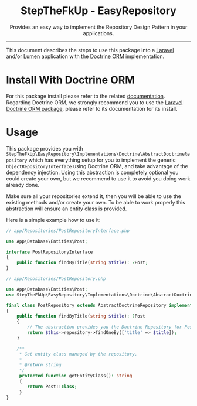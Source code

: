 <div align="center">
    <h1>StepTheFkUp - EasyRepository</h1>
    <p>Provides an easy way to implement the Repository Design Pattern in your applications.</p>
</div>

---

This document describes the steps to use this package into a [Laravel][1] and/or [Lumen][2] application with the
[Doctrine ORM][3] implementation.

# Install With Doctrine ORM

For this package install please refer to the related [documentation](laravel_install.md). Regarding Doctrine ORM, we
strongly recommend you to use the [Laravel Doctrine ORM package][4], please refer to its documentation for its install.

# Usage

This package provides you with `StepTheFkUp\EasyRepository\Implementations\Doctrine\AbstractDoctrineRepository` which
has everything setup for you to implement the generic `ObjectRepositoryInterface` using Doctrine ORM, and take advantage
of the dependency injection. Using this abstraction is completely optional you could create your own, but we recommend
to use it to avoid you doing work already done.

Make sure all your repositories extend it, then you will be able to use the existing methods and/or create your own. To
be able to work properly this abstraction will ensure an entity class is provided.


Here is a simple example how to use it:

```php
// app/Repositories/PostRepositoryInterface.php

use App\Database\Entities\Post;

interface PostRepositoryInterface
{
    public function findByTitle(string $title): ?Post;
}

// app/Repositories/PostRepository.php

use App\Database\Entities\Post;
use StepTheFkUp\EasyRepository\Implementations\Doctrine\AbstractDoctrineRepository;

final class PostRepository extends AbstractDoctrineRepository implements PostRepositoryInterface
{
    public function findByTitle(string $title): ?Post
    {
        // The abstraction provides you the Doctrine Repository for Post::class as a protected property
        return $this->repository->findOneBy(['title' => $title]);
    }

    /**
     * Get entity class managed by the repository.
     *
     * @return string
     */
     protected function getEntityClass(): string
     {
        return Post::class;
     }
}
```

[1]: https://laravel.com/
[2]: https://lumen.laravel.com/
[3]: https://www.doctrine-project.org/projects/orm.html
[4]: https://www.laraveldoctrine.org/docs/1.3/orm
